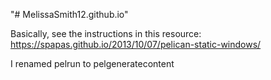 "# MelissaSmith12.github.io" 

Basically, see the instructions in this resource: https://spapas.github.io/2013/10/07/pelican-static-windows/

I renamed pelrun to pelgeneratecontent